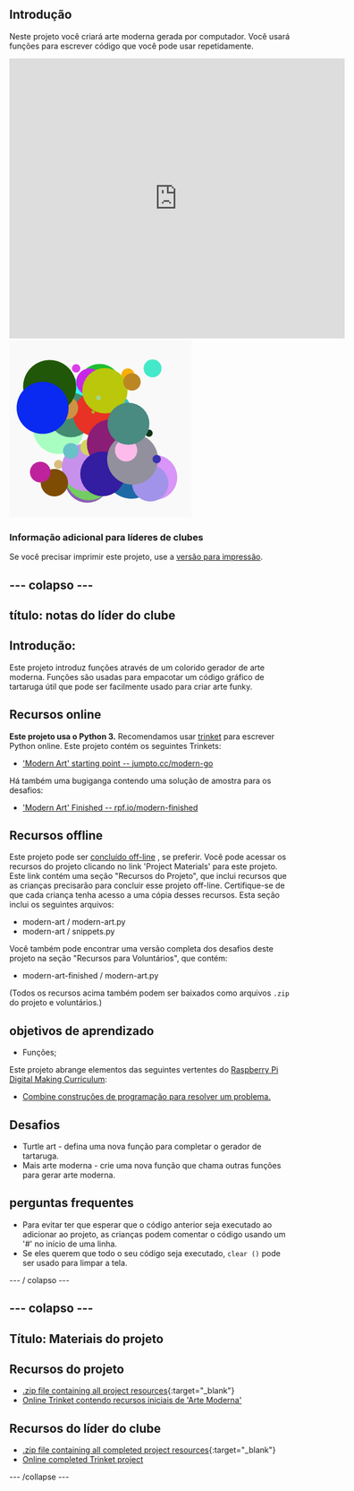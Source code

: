 ## Introdução

Neste projeto você criará arte moderna gerada por computador. Você usará funções para escrever código que você pode usar repetidamente.

<div class="trinket">
  <iframe src="https://trinket.io/embed/python/47bbc2fc2b?outputOnly=true&start=result" width="600" height="500" frameborder="0" marginwidth="0" marginheight="0" allowfullscreen>
  </iframe>
  <img src="images/modern-finished.png">
</div>

### Informação adicional para líderes de clubes

Se você precisar imprimir este projeto, use a [versão para impressão](https://projects.raspberrypi.org/en/projects/modern-art/print).

## \--- colapso \---

## título: notas do líder do clube

## Introdução:

Este projeto introduz funções através de um colorido gerador de arte moderna. Funções são usadas para empacotar um código gráfico de tartaruga útil que pode ser facilmente usado para criar arte funky.

## Recursos online

**Este projeto usa o Python 3.** Recomendamos usar [trinket](https://trinket.io/) para escrever Python online. Este projeto contém os seguintes Trinkets:

* ['Modern Art' starting point -- jumpto.cc/modern-go](http://jumpto.cc/modern-go)

Há também uma bugiganga contendo uma solução de amostra para os desafios:

* ['Modern Art' Finished -- rpf.io/modern-finished](https://rpf.io/modern-finished)

## Recursos offline

Este projeto pode ser [concluído off-line](https://www.codeclubprojects.org/en-GB/resources/python-working-offline/) , se preferir. Você pode acessar os recursos do projeto clicando no link 'Project Materials' para este projeto. Este link contém uma seção "Recursos do Projeto", que inclui recursos que as crianças precisarão para concluir esse projeto off-line. Certifique-se de que cada criança tenha acesso a uma cópia desses recursos. Esta seção inclui os seguintes arquivos:

* modern-art / modern-art.py
* modern-art / snippets.py

Você também pode encontrar uma versão completa dos desafios deste projeto na seção "Recursos para Voluntários", que contém:

* modern-art-finished / modern-art.py

(Todos os recursos acima também podem ser baixados como arquivos `.zip` do projeto e voluntários.)

## objetivos de aprendizado

* Funções;

Este projeto abrange elementos das seguintes vertentes do [Raspberry Pi Digital Making Curriculum](http://rpf.io/curriculum):

* [Combine construções de programação para resolver um problema.](https://www.raspberrypi.org/curriculum/programming/builder)

## Desafios

* Turtle art - defina uma nova função para completar o gerador de tartaruga.
* Mais arte moderna - crie uma nova função que chama outras funções para gerar arte moderna.

## perguntas frequentes

* Para evitar ter que esperar que o código anterior seja executado ao adicionar ao projeto, as crianças podem comentar o código usando um '#' no início de uma linha.
* Se eles querem que todo o seu código seja executado, `clear ()` pode ser usado para limpar a tela. 

\--- / colapso \---

## \--- colapso \---

## Título: Materiais do projeto

## Recursos do projeto

* [.zip file containing all project resources](http://rpf.io/p/en/modern-art-go){:target="_blank"}
* [Online Trinket contendo recursos iniciais de 'Arte Moderna'](http://jumpto.cc/modern-go)

## Recursos do líder do clube

* [.zip file containing all completed project resources](http://rpf.io/p/en/modern-art-get){:target="_blank"}
* [Online completed Trinket project](https://trinket.io/python/47bbc2fc2b)

\--- /collapse \---